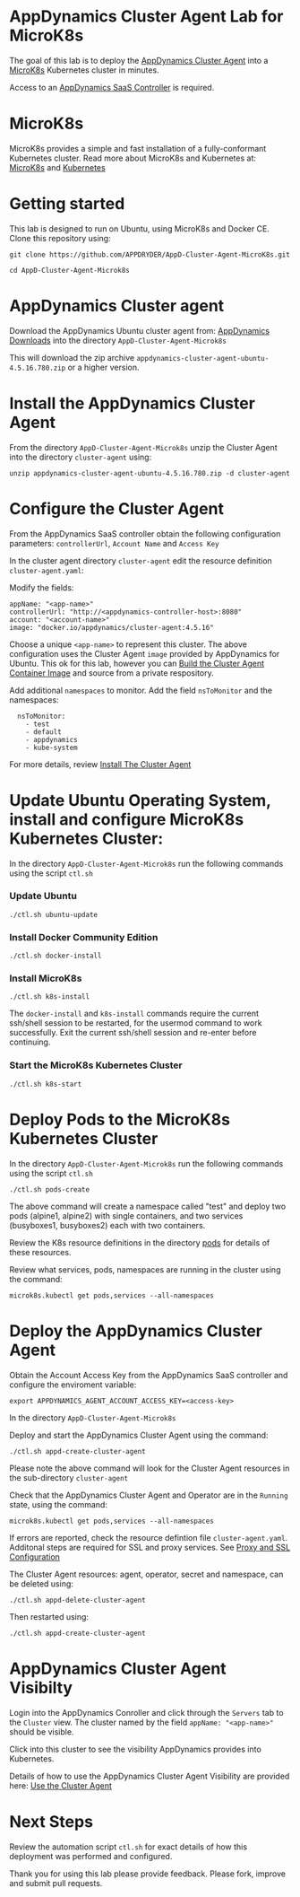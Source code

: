 # AppDynamics Cluster Agent Lab for MicroK8s

The goal of this lab is to deploy the [AppDynamics Cluster Agent](https://docs.appdynamics.com/display/PRO45/Monitoring+Kubernetes+with+the+Cluster+Agent) into a [MicroK8s](https://microk8s.io/) Kubernetes cluster in minutes. 

Access to an [AppDynamics SaaS Controller](https://www.appdynamics.com/) is required.

# MicroK8s

MicroK8s provides a simple and fast installation of a fully-conformant Kubernetes cluster. Read more about MicroK8s and Kubernetes at: [MicroK8s](https://microk8s.io/) and [Kubernetes](https://kubernetes.io/)

# Getting started

This lab is designed to run on Ubuntu, using MicroK8s and Docker CE. Clone this repository using:

  `git clone https://github.com/APPDRYDER/AppD-Cluster-Agent-MicroK8s.git`

  `cd AppD-Cluster-Agent-Microk8s`

# AppDynamics Cluster agent

Download the AppDynamics Ubuntu cluster agent from: [AppDynamics Downloads](https://download.appdynamics.com/download/#version=&apm=cluster-agent&os=&platform_admin_os=&appdynamics_cluster_os=&events=&eum=&page=1
) into the directory `AppD-Cluster-Agent-Microk8s`

This will download the zip archive `appdynamics-cluster-agent-ubuntu-4.5.16.780.zip` or a higher version.

# Install the AppDynamics Cluster Agent

From the directory `AppD-Cluster-Agent-Microk8s` unzip the Cluster Agent into the directory `cluster-agent` using:

  `unzip appdynamics-cluster-agent-ubuntu-4.5.16.780.zip -d cluster-agent`

# Configure the Cluster Agent

From the AppDynamics SaaS controller obtain the following configuration parameters: `controllerUrl`, `Account Name` and `Access Key`

In the cluster agent directory `cluster-agent` edit the resource definition `cluster-agent.yaml`:

  Modify the fields:
  ````
  appName: "<app-name>"
  controllerUrl: "http://<appdynamics-controller-host>:8080"
  account: "<account-name>"
  image: "docker.io/appdynamics/cluster-agent:4.5.16"
  ````

  Choose a unique `<app-name>` to represent this cluster. The above configuration uses the Cluster Agent `image` provided by AppDynamics for Ubuntu. This ok for this lab, however you can [Build the Cluster Agent Container Image](https://docs.appdynamics.com/display/PRO45/Build+the+Cluster+Agent+Container+Image) and source from a private respository.

  Add additional `namespaces` to monitor. Add the field `nsToMonitor` and the namespaces:
  ````
    nsToMonitor:
      - test
      - default
      - appdynamics
      - kube-system
  ````
For more details, review [Install The Cluster Agent](https://docs.appdynamics.com/display/PRO45/Install+the+Cluster+Agent)

# Update Ubuntu Operating System, install and configure MicroK8s Kubernetes Cluster:

In the directory `AppD-Cluster-Agent-Microk8s` run the following commands using the script `ctl.sh`

  ### Update Ubuntu
  ````./ctl.sh ubuntu-update````

  ### Install Docker Community Edition
  ````./ctl.sh docker-install````

  ### Install MicroK8s
  ````./ctl.sh k8s-install````

  The `docker-install` and `k8s-install` commands require the current ssh/shell session to be restarted, for the usermod command to work successfully. Exit the current ssh/shell session and re-enter before continuing.

  ### Start the MicroK8s Kubernetes Cluster
  ````./ctl.sh k8s-start````

# Deploy Pods to the MicroK8s Kubernetes Cluster

In the directory `AppD-Cluster-Agent-Microk8s` run the following commands using the script `ctl.sh`

  ````./ctl.sh pods-create````

The above command will create a namespace called "test" and deploy two pods (alpine1, alpine2) with single containers, and two services (busyboxes1, busyboxes2) each with two containers.

Review the K8s resource definitions in the directory [pods](https://github.com/APPDRYDER/AppD-Cluster-Agent-MicroK8s/tree/master/pods) for details of these resources.

Review what services, pods, namespaces are running in the cluster using the command:

  ````microk8s.kubectl get pods,services --all-namespaces````

# Deploy the AppDynamics Cluster Agent

Obtain the Account Access Key from the AppDynamics SaaS controller and configure the enviroment variable:

  `export APPDYNAMICS_AGENT_ACCOUNT_ACCESS_KEY=<access-key>`

In the directory `AppD-Cluster-Agent-Microk8s`

Deploy and start the AppDynamics Cluster Agent using the command:

  `./ctl.sh appd-create-cluster-agent`

Please note the above command will look for the Cluster Agent resources in the sub-directory `cluster-agent`

Check that the AppDynamics Cluster Agent and Operator are in the `Running` state, using the command:

  ````microk8s.kubectl get pods,services --all-namespaces````

If errors are reported, check the resource defintion file `cluster-agent.yaml`. Additonal steps are required for SSL and proxy services. See [Proxy and SSL Configuration](https://docs.appdynamics.com/display/PRO45/Configure+the+Cluster+Agent)

The Cluster Agent resources: agent, operator, secret and namespace, can be deleted using:

  `./ctl.sh appd-delete-cluster-agent`
  
Then restarted using:

  `./ctl.sh appd-create-cluster-agent`

# AppDynamics Cluster Agent Visibilty

Login into the AppDynamics Conroller and click through the `Servers` tab to the `Cluster` view. The cluster named by the field `appName: "<app-name>"` should be visible.

Click into this cluster to see the visibility AppDynamics provides into Kubernetes.

Details of how to use the AppDynamics Cluster Agent Visibility are provided here: [Use the Cluster Agent](https://docs.appdynamics.com/display/PRO45/Use+The+Cluster+Agent)

# Next Steps

Review the automation script `ctl.sh` for exact details of how this deployment was performed and configured.

Thank you for using this lab please provide feedback. Please fork, improve and submit pull requests.
